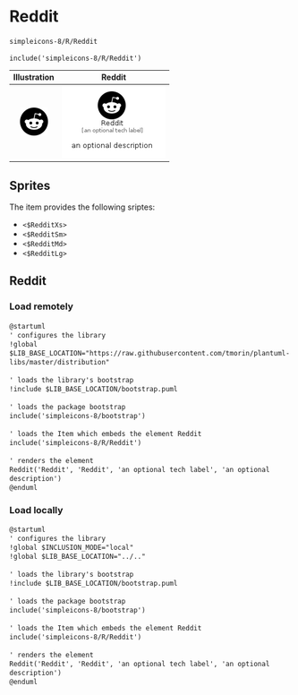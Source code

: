 # Reddit


```text
simpleicons-8/R/Reddit
```

```text
include('simpleicons-8/R/Reddit')
```



| Illustration | Reddit |
| :---: | :---: |
| ![illustration for Illustration](../../simpleicons-8/R/Reddit.png) | ![illustration for Reddit](../../simpleicons-8/R/Reddit.Local.png) |



## Sprites
The item provides the following sriptes:

- `<$RedditXs>`
- `<$RedditSm>`
- `<$RedditMd>`
- `<$RedditLg>`





## Reddit

### Load remotely
```plantuml
@startuml
' configures the library
!global $LIB_BASE_LOCATION="https://raw.githubusercontent.com/tmorin/plantuml-libs/master/distribution"

' loads the library's bootstrap
!include $LIB_BASE_LOCATION/bootstrap.puml

' loads the package bootstrap
include('simpleicons-8/bootstrap')

' loads the Item which embeds the element Reddit
include('simpleicons-8/R/Reddit')

' renders the element
Reddit('Reddit', 'Reddit', 'an optional tech label', 'an optional description')
@enduml
```

### Load locally
```plantuml
@startuml
' configures the library
!global $INCLUSION_MODE="local"
!global $LIB_BASE_LOCATION="../.."

' loads the library's bootstrap
!include $LIB_BASE_LOCATION/bootstrap.puml

' loads the package bootstrap
include('simpleicons-8/bootstrap')

' loads the Item which embeds the element Reddit
include('simpleicons-8/R/Reddit')

' renders the element
Reddit('Reddit', 'Reddit', 'an optional tech label', 'an optional description')
@enduml
```

